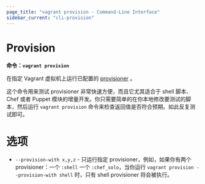 ```yaml
---
page_title: "vagrant provision - Command-Line Interface"
sidebar_current: "cli-provision"
---
```


# Provision

**命令：`vagrant provision`**

在指定 Vagrant 虚拟机上运行已配置的 [provisioner](/v2/provisioning/index.html) 。

这个命令用来测试 provisioner 非常快速方便，而且它尤其适合于 shell 脚本、Chef 或者 Puppet 模块的增量开发。你只需要简单的在你本地修改要测试的脚本，然后运行 `vagrant provision` 命令来检查返回值是否符合预期。如此反复测试即可。

# 选项

* `--provision-with x,y,z` - 只运行指定 provisioner，例如，如果你有两个 provisioner：一个 `:shell` 一个 `:chef_solo`，当你运行 `vagrant provision --provision-with shell` 时，只有 shell provisioner 将会被执行。
